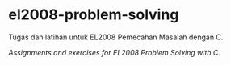 # el2008-problem-solving
Tugas dan latihan untuk EL2008 Pemecahan Masalah dengan C.

*Assignments and exercises for EL2008 Problem Solving with C.*
